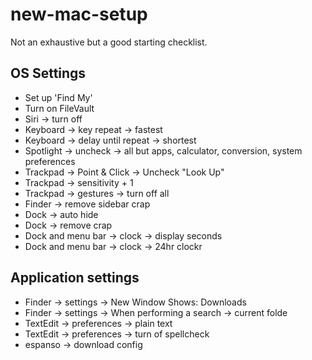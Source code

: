 # new-mac-setup

Not an exhaustive but a good starting checklist.

## OS Settings
- Set up 'Find My'
- Turn on FileVault
- Siri -> turn off
- Keyboard -> key repeat -> fastest
- Keyboard -> delay until repeat -> shortest
- Spotlight -> uncheck -> all but apps, calculator, conversion, system preferences
- Trackpad -> Point & Click -> Uncheck "Look Up"
- Trackpad -> sensitivity + 1
- Trackpad -> gestures -> turn off all
- Finder -> remove sidebar crap
- Dock -> auto hide
- Dock -> remove crap
- Dock and menu bar -> clock -> display seconds
- Dock and menu bar -> clock -> 24hr clockr

## Application settings
- Finder -> settings -> New Window Shows: Downloads
- Finder -> settings -> When performing a search -> current folde
- TextEdit -> preferences -> plain text
- TextEdit -> preferences -> turn of spellcheck
- espanso -> download config
